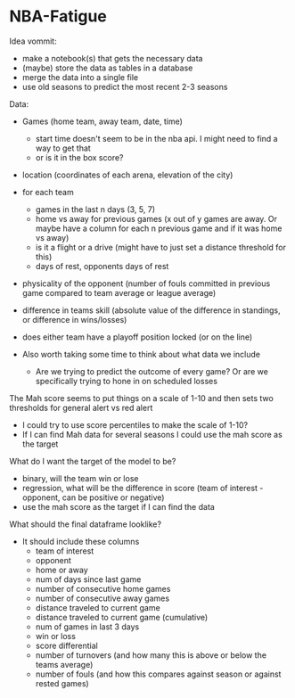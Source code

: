 # NBA-Fatigue

Idea vommit:

- make a notebook(s) that gets the necessary data
- (maybe) store the data as tables in a database
- merge the data into a single file
- use old seasons to predict the most recent 2-3 seasons

Data:

- Games (home team, away team, date, time)
  - start time doesn't seem to be in the nba api. I might need to find a way to get that
  - or is it in the box score?
- location (coordinates of each arena, elevation of the city)
- for each team

  - games in the last n days (3, 5, 7)
  - home vs away for previous games (x out of y games are away. Or maybe have a column for each n previous game and if it was home vs away)
  - is it a flight or a drive (might have to just set a distance threshold for this)
  - days of rest, opponents days of rest

- physicality of the opponent (number of fouls committed in previous game compared to team average or league average)
- difference in teams skill (absolute value of the difference in standings, or difference in wins/losses)
- does either team have a playoff position locked (or on the line)

- Also worth taking some time to think about what data we include
  - Are we trying to predict the outcome of every game? Or are we specifically trying to hone in on scheduled losses

The Mah score seems to put things on a scale of 1-10 and then sets two thresholds for general alert vs red alert

- I could try to use score percentiles to make the scale of 1-10?
- If I can find Mah data for several seasons I could use the mah score as the target

What do I want the target of the model to be?

- binary, will the team win or lose
- regression, what will be the difference in score (team of interest - opponent, can be positive or negative)
- use the mah score as the target if I can find the data

What should the final dataframe looklike?

- It should include these columns
  - team of interest
  - opponent
  - home or away
  - num of days since last game
  - number of consecutive home games
  - number of consecutive away games
  - distance traveled to current game
  - distance traveled to current game (cumulative)
  - num of games in last 3 days
  - win or loss
  - score differential
  - number of turnovers (and how many this is above or below the teams average)
  - number of fouls (and how this compares against season or against rested games)
